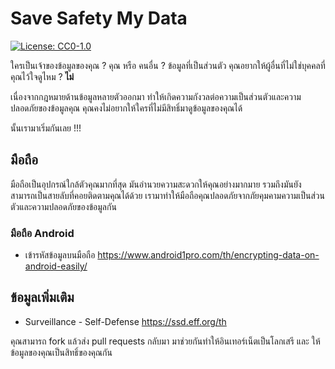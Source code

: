 # Save Safety My Data

[![License: CC0-1.0](https://img.shields.io/badge/License-CC0%201.0-lightgrey.svg)](http://creativecommons.org/publicdomain/zero/1.0/)

ใครเป็นเจ้าของข้อมูลของคุณ ? คุณ หรือ คนอื่น ? ข้อมูลที่เป็นส่วนตัว คุณอยากให้ผู้อื่นที่ไม่ใช่บุคคลที่คุณไว้ใจดูไหม ? **ไม่**

เนื่องจากกฎหมายด้านข้อมูลหลายตัวออกมา ทำให้เกิดความกังวลต่อความเป็นส่วนตัวและความปลอดภัยของข้อมูลคุณ คุณคงไม่อยากให้ใครที่ไม่มีสิทธิ์มาดูข้อมูลของคุณได้

นั้นเรามาเริ่มกันเลย !!!

## มือถือ

มือถือเป็นอุปกรณ์ใกล้ตัวคุณมากที่สุด มันอำนวยความสะดวกให้คุณอย่างมากมาย รวมถึงมันยังสามารถเป็นสายลับที่คอยติดตามคุณได้ด้วย เรามาทำให้มือถือคุณปลอดภัยจากภัยคุมคามความเป็นส่วนตัวและความปลอดภัยของข้อมูลกัน

### มือถือ Android

- เข้ารหัสข้อมูลบนมือถือ https://www.android1pro.com/th/encrypting-data-on-android-easily/

## ข้อมูลเพิ่มเติม

- Surveillance - Self-Defense  https://ssd.eff.org/th

คุณสามารถ fork แล้วส่ง pull requests กลับมา มาช่วยกันทำให้อินเทอร์เน็ตเป็นโลกเสรี และ ให้ข้อมูลของคุณเป็นสิทธิ์ของคุณกัน
